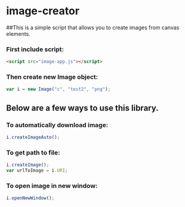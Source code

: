 # image-creator

##This is a simple script that allows you to create images from canvas elements.

### First include script:
```html
<script src="image-app.js"></script>
```

### Then create new Image object:
```javascript
var i = new Image("c", "test2", "png");
```

## Below are a few ways to use this library.

### To automatically download image:
```javascript
i.createImageAuto();
```

### To get path to file:
```javascript
i.createImage();
var urlToImage = i.URI;
```

### To open image in new window:
```javascript
i.openNewWindow();
```
